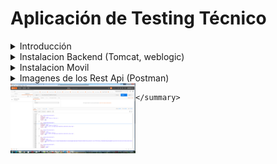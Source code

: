# Aplicación de Testing Técnico 
<details>
<summary>Introducción</summary>
<br>
Desarrollar una solución dividida en dos capas Backend y Front End  basada en técnologia java utilizando como framework spring boot y orientada a una arquitectura de microservicios. Asi como una Aplicación Movil en kotlin, con una base de datos no sql MongoDb
</details>

<details>

<summary>Instalacion Backend (Tomcat, weblogic)</summary>
         Proyecto montado con Spring Boot y Java 8, con los siguientes frameworks / libraries / funcionalidades:

 - Spring Boot: versión 2. posibilidad de arrancar directamente con el plugin de maven o generar un war para despliegue en 
 tomcat o similar. Con 'actuator' activado.

 - Servicio completo RESTful con Spring 

 - Documentado servicio con Swagger 2 (Springfox)

 - Capa de base de datos con Spring DATA mongoDB

 - Spring Exception Handling en los controllers
 
 - Validaciones en los entities, y envío de errores
 
 



Requisitos:

 - Maven (instalado y configurado)

 - mongoDB server (instalado y arrancado, en localhost y con el puerto por defecto)

Comandos

 - Arrancar directamente con el plugin de SpringBoot:
 
    ```
    mvn spring-boot:run
    ```

</details>
<details>
<summary>Instalacion Movil</summary>
# jgyanez - Android Architecture Sample

<img align="right" src="https://github.com/GuilleCripto/DemoSpringKotlin/blob/master/movil1.png" width="200">

Desarrollo de una aplicación movil con la siguiente Arquitectura 
 * ViewModel
 * LiveData
 * Dagger (for dependency injection)
 * Kotlin Coroutines
 * Retrofit
 * Room (Pendiente, para replicación de Datos)
 * Navigation
 
 ## Funcionalidades
 * Aplicación offline
 * Utilizacíon de kotlin Coroutines Para la sincronización y rendimiento del dispositivo movil
 *

</details>

<details>
   <summary>Imagenes de los Rest Api (Postman)
   <br>
   <td>
      <img align="left" src="https://github.com/GuilleCripto/DemoSpringKotlin/blob/master/postman1.png" width="200">
   </td>

    </summary>
</details>

















